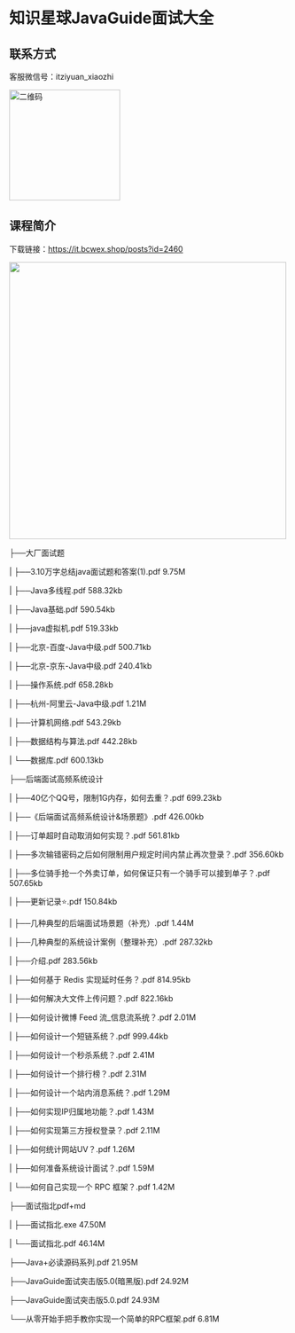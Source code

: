 # 知识星球JavaGuide面试大全

## 联系方式

客服微信号：itziyuan_xiaozhi

<img src="https://ziyuanyun.oss-cn-guangzhou.aliyuncs.com/common/20240614073449/666b82192834a.jpg" width="200" height="200" alt="二维码">

## 课程简介

下载链接：https://it.bcwex.shop/posts?id=2460

<img src="https://ziyuanyun.oss-cn-guangzhou.aliyuncs.com/yun/20240515184009/664491098410a.jpg" width="500" alt="">

  

 ├──大厂面试题

 | ├──3.10万字总结java面试题和答案(1).pdf 9.75M

 | ├──Java多线程.pdf 588.32kb

 | ├──Java基础.pdf 590.54kb

 | ├──java虚拟机.pdf 519.33kb

 | ├──北京-百度-Java中级.pdf 500.71kb

 | ├──北京-京东-Java中级.pdf 240.41kb

 | ├──操作系统.pdf 658.28kb

 | ├──杭州-阿里云-Java中级.pdf 1.21M

 | ├──计算机网络.pdf 543.29kb

 | ├──数据结构与算法.pdf 442.28kb

 | └──数据库.pdf 600.13kb

 ├──后端面试高频系统设计

 | ├──40亿个QQ号，限制1G内存，如何去重？.pdf 699.23kb

 | ├──《后端面试高频系统设计&amp;场景题》.pdf 426.00kb

 | ├──订单超时自动取消如何实现？.pdf 561.81kb

 | ├──多次输错密码之后如何限制用户规定时间内禁止再次登录？.pdf 356.60kb

 | ├──多位骑手抢一个外卖订单，如何保证只有一个骑手可以接到单子？.pdf 507.65kb

 | ├──更新记录⭐.pdf 150.84kb

 | ├──几种典型的后端面试场景题（补充）.pdf 1.44M

 | ├──几种典型的系统设计案例（整理补充）.pdf 287.32kb

 | ├──介绍.pdf 283.56kb

 | ├──如何基于 Redis 实现延时任务？.pdf 814.95kb

 | ├──如何解决大文件上传问题？.pdf 822.16kb

 | ├──如何设计微博 Feed 流_信息流系统？.pdf 2.01M

 | ├──如何设计一个短链系统？.pdf 999.44kb

 | ├──如何设计一个秒杀系统？.pdf 2.41M

 | ├──如何设计一个排行榜？.pdf 2.31M

 | ├──如何设计一个站内消息系统？.pdf 1.29M

 | ├──如何实现IP归属地功能？.pdf 1.43M

 | ├──如何实现第三方授权登录？.pdf 2.11M

 | ├──如何统计网站UV？.pdf 1.26M

 | ├──如何准备系统设计面试？.pdf 1.59M

 | └──如何自己实现一个 RPC 框架？.pdf 1.42M

 ├──面试指北pdf+md

 | ├──面试指北.exe 47.50M

 | └──面试指北.pdf 46.14M

 ├──Java+必读源码系列.pdf 21.95M

 ├──JavaGuide面试突击版5.0(暗黑版).pdf 24.92M

 ├──JavaGuide面试突击版5.0.pdf 24.93M

 └──从零开始手把手教你实现一个简单的RPC框架.pdf 6.81M

  
